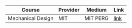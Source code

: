 | Course | Provider  | Medium | Link |
|---------|--------|-----------------|-----------------|
|Mechanical Design | MIT |MIT PERG|[link](https://pergatory.mit.edu/resources/fundamentals.html)|